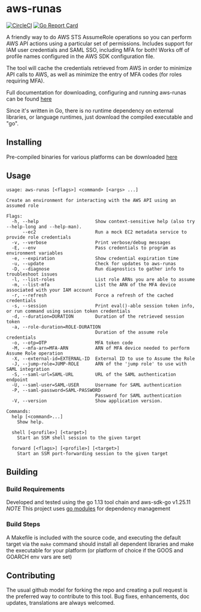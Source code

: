 # aws-runas

[![CircleCI](https://circleci.com/gh/mmmorris1975/aws-runas.svg?style=shield&circle-token=3b49323c5e6109720c3cf1d581b26cd36eb598ca)](https://circleci.com/gh/mmmorris1975/aws-runas)
[![Go Report Card](https://goreportcard.com/badge/github.com/mmmorris1975/aws-runas)](https://goreportcard.com/report/github.com/mmmorris1975/aws-runas)

A friendly way to do AWS STS AssumeRole operations so you can perform AWS API actions using a particular set of permissions.
Includes support for IAM user credentials and SAML SSO, including MFA for both!  Works off of profile names configured
in the AWS SDK configuration file.

The tool will cache the credentials retrieved from AWS in order to minimize API calls to AWS, as well as minimize the entry
of MFA codes (for roles requiring MFA).

Full documentation for downloading, configuring and running aws-runas can be found [here](https://mmmorris1975.github.io/aws-runas/)

Since it's written in Go, there is no runtime dependency on external libraries, or language runtimes, just download the
compiled executable and "go".

## Installing

Pre-compiled binaries for various platforms can be downloaded [here](https://github.com/mmmorris1975/aws-runas/releases/latest)

## Usage
    usage: aws-runas [<flags>] <command> [<args> ...]
    
    Create an environment for interacting with the AWS API using an assumed role
    
    Flags:
      -h, --help                     Show context-sensitive help (also try --help-long and --help-man).
          --ec2                      Run a mock EC2 metadata service to provide role credentials
      -v, --verbose                  Print verbose/debug messages
      -E, --env                      Pass credentials to program as environment variables
      -e, --expiration               Show credential expiration time
      -u, --update                   Check for updates to aws-runas
      -D, --diagnose                 Run diagnostics to gather info to troubleshoot issues
      -l, --list-roles               List role ARNs you are able to assume
      -m, --list-mfa                 List the ARN of the MFA device associated with your IAM account
      -r, --refresh                  Force a refresh of the cached credentials
      -s, --session                  Print eval()-able session token info, or run command using session token credentials
      -d, --duration=DURATION        Duration of the retrieved session token
      -a, --role-duration=ROLE-DURATION  
                                     Duration of the assume role credentials
      -o, --otp=OTP                  MFA token code
      -M, --mfa-arn=MFA-ARN          ARN of MFA device needed to perform Assume Role operation
      -X, --external-id=EXTERNAL-ID  External ID to use to Assume the Role
      -J, --jump-role=JUMP-ROLE      ARN of the 'jump role' to use with SAML integration
      -S, --saml-url=SAML-URL        URL of the SAML authentication endpoint
      -U, --saml-user=SAML-USER      Username for SAML authentication
      -P, --saml-password=SAML-PASSWORD  
                                     Password for SAML authentication
      -V, --version                  Show application version.
    
    Commands:
      help [<command>...]
        Show help.
    
      shell [<profile>] [<target>]
        Start an SSM shell session to the given target
    
      forward [<flags>] [<profile>] [<target>]
        Start an SSM port-forwarding session to the given target

## Building

### Build Requirements

Developed and tested using the go 1.13 tool chain and aws-sdk-go v1.25.11  
*NOTE* This project uses [go modules](https://github.com/golang/go/wiki/Modules) for dependency management

### Build Steps

A Makefile is included with the source code, and executing the default target via the `make` command should install all dependent
libraries and make the executable for your platform (or platform of choice if the GOOS and GOARCH env vars are set)

## Contributing

The usual github model for forking the repo and creating a pull request is the preferred way to
contribute to this tool.  Bug fixes, enhancements, doc updates, translations are always welcomed.
